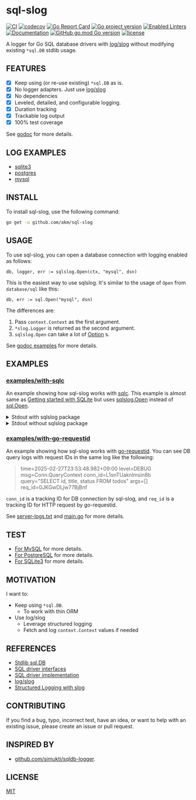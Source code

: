# sql-slog

[![CI](https://github.com/akm/sql-slog/actions/workflows/ci.yml/badge.svg)](https://github.com/akm/sql-slog/actions/workflows/ci.yml)
[![codecov](https://codecov.io/github/akm/sql-slog/graph/badge.svg?token=9BcanbSLut)](https://codecov.io/github/akm/sql-slog)
[![Go Report Card](https://goreportcard.com/badge/github.com/akm/sql-slog)](https://goreportcard.com/report/github.com/akm/sql-slog)
[![Go project version](https://badge.fury.io/go/github.com%2Fakm%2Fsql-slog.svg)](https://badge.fury.io/go/github.com%2Fakm%2Fsql-slog)
[![Enabled Linters](https://img.shields.io/badge/dynamic/yaml?url=https%3A%2F%2Fraw.githubusercontent.com%2Fakm%2Fsql-slog%2Frefs%2Fheads%2Fmain%2F.project.yaml&query=%24.linters&label=enabled%20linters&color=%2317AFC2)](.golangci.yml)
[![Documentation](https://img.shields.io/badge/go.dev-reference-007d9c?logo=go&logoColor=white&style=flat-square)](https://pkg.go.dev/github.com/akm/sql-slog)
[![GitHub go.mod Go version](https://img.shields.io/github/go-mod/go-version/akm/sql-slog)](./go.mod)
[![license](https://img.shields.io/github/license/akm/sql-slog)](./LICENSE)

A logger for Go SQL database drivers with [log/slog](https://pkg.go.dev/log/slog) without modifying existing `*sql.DB` stdlib usage.

## FEATURES

- [x] Keep using (or re-use existing) `*sql.DB` as is.
- [x] No logger adapters. Just use [log/slog](https://pkg.go.dev/log/slog)
- [x] No dependencies
- [x] Leveled, detailed, and configurable logging.
- [x] Duration tracking
- [x] Trackable log output
- [x] 100% test coverage

See [godoc](https://pkg.go.dev/github.com/akm/sql-slog) for more details.

## LOG EXAMPLES

- [sqlite3](./examples/logs-sqlite3/results)
- [postgres](./examples/logs-postgres/results)
- [mysql](./examples/logs-mysql/results)

## INSTALL

To install sql-slog, use the following command:

```sh
go get -u github.com/akm/sql-slog
```

## USAGE

To use sql-slog, you can open a database connection with logging enabled as follows:

```golang
db, logger, err := sqlslog.Open(ctx, "mysql", dsn)
```

This is the easiest way to use sqlslog. It's similar to the usage of `Open` from `database/sql` like this:

```golang
db, err := sql.Open("mysql", dsn)
```

The differences are:

1. Pass `context.Context` as the first argument.
2. `*slog.Logger` is returned as the second argument.
3. `sqlslog.Open` can take a lot of [Option](https://pkg.go.dev/github.com/akm/sql-slog#Option) s.

See [godoc examples](https://pkg.go.dev/github.com/akm/sql-slog#example-Open) for more details.

## EXAMPLES

### [examples/with-sqlc](./examples/with-sqlc/)

An example showing how sql-slog works with [sqlc](https://sqlc.dev/).
This example is almost same as [Getting started with SQLite](https://docs.sqlc.dev/en/latest/tutorials/getting-started-sqlite.html) but uses [sqlslog.Open](https://pkg.go.dev/github.com/akm/sql-slog#Open) instead of [sql.Open](https://pkg.go.dev/database/sql#Open).

<details><summary> Stdout with sqlslog package </summary>

```
$ make -C examples/with-sqlc run
go build ./...
go run .
time=2025-03-19T21:23:36.992+09:00 level=INFO msg=Open driver=sqlite dsn=:memory: duration=22083
time=2025-03-19T21:23:36.992+09:00 level=INFO msg=Driver.Open dsn=:memory: duration=274042 conn_id=_hMZDi7TQfEgBKN_
time=2025-03-19T21:23:36.992+09:00 level=INFO msg=Connector.Connect duration=294292
time=2025-03-19T21:23:36.993+09:00 level=INFO msg=Conn.ExecContext conn_id=_hMZDi7TQfEgBKN_ query="CREATE TABLE authors (\n  id   INTEGER PRIMARY KEY,\n  name text    NOT NULL,\n  bio  text\n);\n" args=[] duration=537125
time=2025-03-19T21:23:36.993+09:00 level=INFO msg=Conn.QueryContext conn_id=_hMZDi7TQfEgBKN_ query="-- name: ListAuthors :many\nSELECT id, name, bio FROM authors\nORDER BY name\n" args=[] duration=23250
2025/03/19 21:23:36 []
time=2025-03-19T21:23:36.993+09:00 level=INFO msg=Conn.QueryContext conn_id=_hMZDi7TQfEgBKN_ query="-- name: CreateAuthor :one\nINSERT INTO authors (\n  name, bio\n) VALUES (\n  ?, ?\n)\nRETURNING id, name, bio\n" args="[{Name: Ordinal:1 Value:Brian Kernighan} {Name: Ordinal:2 Value:Co-author of The C Programming Language and The Go Programming Language}]" duration=20375
2025/03/19 21:23:36 {1 Brian Kernighan {Co-author of The C Programming Language and The Go Programming Language true}}
time=2025-03-19T21:23:36.993+09:00 level=INFO msg=Conn.QueryContext conn_id=_hMZDi7TQfEgBKN_ query="-- name: GetAuthor :one\nSELECT id, name, bio FROM authors\nWHERE id = ? LIMIT 1\n" args="[{Name: Ordinal:1 Value:1}]" duration=8083
2025/03/19 21:23:36 true
```

</details>

<details><summary> Stdout without sqlslog package </summary>

```
$ SKIP_SQLSLOG=1 make -C examples/with-sqlc run
go build ./...
go run .
2025/03/19 21:23:19 []
2025/03/19 21:23:19 {1 Brian Kernighan {Co-author of The C Programming Language and The Go Programming Language true}}
2025/03/19 21:23:19 true
```

</details>

### [examples/with-go-requestid](./examples/with-go-requestid/)

An example showing how sql-slog works with [go-requestid](https://github.com/akm/go-requestid).
You can see DB query logs with request IDs in the same log like the following:

> time=2025-02-27T23:53:48.982+09:00 level=DEBUG msg=Conn.QueryContext conn_id=L1snTUaknlmsin8b query="SELECT id, title, status FROM todos" args=[] req_id=0JKGwDLjw77BjBnf

`conn_id` is a tracking ID for DB connection by sql-slog, and `req_id` is a tracking ID for HTTP request by go-requestid.

See [server-logs.txt](./examples/with-go-requestid/server-logs.txt) and [main.go](./examples/with-go-requestid/main.go) for more details.

## TEST

- [For MySQL](https://github.com/akm/sql-slog/blob/3f72cc68aefa9ac05b031d865dbdaec8a361c2c9/tests/mysql/low_level_with_context_test.go) for more details.
- [For PostgreSQL](https://github.com/akm/sql-slog/blob/3f72cc68aefa9ac05b031d865dbdaec8a361c2c9/tests/postgres/low_level_with_context_test.go) for more details.
- [For SQLite3](https://github.com/akm/sql-slog/blob/3f72cc68aefa9ac05b031d865dbdaec8a361c2c9/tests/sqlite3/low_level_without_context_test.go) for more details.

## MOTIVATION

I want to:

- Keep using `*sql.DB`.
  - To work with thin ORM
- Use log/slog
  - Leverage structured logging
  - Fetch and log `context.Context` values if needed

## REFERENCES

- [Stdlib sql.DB](https://github.com/golang/go/blob/master/src/database/sql/sql.go)
- [SQL driver interfaces](https://github.com/golang/go/blob/master/src/database/sql/driver/driver.go)
- [SQL driver implementation](https://go.dev/wiki/SQLDrivers)
- [log/slog](https://pkg.go.dev/log/slog)
- [Structured Logging with slog](https://go.dev/blog/slog)

## CONTRIBUTING

If you find a bug, typo, incorrect test, have an idea, or want to help with an existing issue, please create an issue or pull request.

## INSPIRED BY

- [github.com/simukti/sqldb-logger](https://github.com/simukti/sqldb-logger).

## LICENSE

[MIT](./LICENSE)

